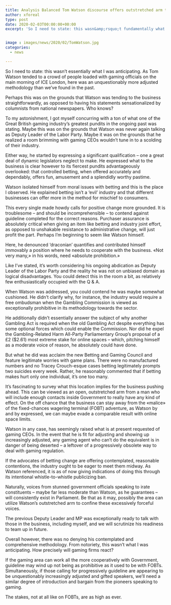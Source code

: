 ```yaml
---
title: Analysis Balanced Tom Watson discourse offers outstretched arm to gaming firms
author: xforeal 
type: post
date: 2020-02-03T00:00:00+00:00
excerpt: 'So I need to state: this wasn&amp;rsquo;t fundamentally what I was expecting '


image : images/news/2020/02/TomWatson.jpg
categories:
  - news

---
```

So I need to state: this wasn&rsquo;t essentially what I was anticipating. As Tom Watson tended to a crowd of people loaded with gaming officials on the main morning of ICE London, here was an unquestionably more adjusted methodology than we&rsquo;ve found in the past.

Perhaps this was on the grounds that Watson was tending to the business straightforwardly, as opposed to having his statements sensationalized by columnists from national newspapers.&nbsp;Who knows?

To my astonishment, I got myself concurring with a ton of what one of the Great British gaming industry&rsquo;s greatest pundits in the ongoing past was stating. Maybe this was on the grounds that Watson was never again talking as Deputy Leader of the Labor Party. Maybe it was on the grounds that he realized a room brimming with gaming CEOs wouldn&rsquo;t tune in to a scolding of their industry.

Either way, he started by expressing a significant qualification &ndash; one a great deal of dynamic legislators neglect to make. He expressed what to the business is clear however to its fiercest pundits advantageously overlooked: that controlled betting, when offered accurately and dependably, offers fun, amusement and a splendidly worthy pastime.

Watson isolated himself from moral issues with betting and this is the place I observed. He explained betting isn&#8217;t a &lsquo;evil&rsquo; industry and that different businesses can offer more in the method for mischief to consumers.

This every single made howdy calls for positive change more grounded. It is troublesome &ndash; and should be incomprehensible &ndash; to contend against guideline completed for the correct reasons. Purchaser assurance is absolutely critical when giving an item like betting and industry joint effort, as opposed to unshakable resistance to administrative change, will just profit the part. Perhaps I&#8217;m beginning to seem like Watson himself.

Here, he denounced &lsquo;draconian&rsquo; quantifies and contributed himself immovably a position where he needs to cooperate with the business. &#171;Not very many,&#187; in his words, need &#171;absolute prohibition.&#187;

Like I&rsquo;ve stated, it&rsquo;s worth considering his ongoing abdication as Deputy Leader of the Labor Party and the reality he was not on unbiased domain as logical disadvantages. You could detect this in the room a bit, as relatively few enthusiastically occupied with the Q & A.

When Watson was addressed, you could contend he was maybe somewhat cushioned. He didn&#8217;t clarify why, for instance, the industry would require a free ombudsman when the Gambling Commission is viewed as exceptionally prohibitive in its methodology towards the sector.

He additionally didn&rsquo;t essentially answer the subject of why another Gambling Act is required when the old Gambling Act despite everything has some optional forces which could enable the Commission. Nor did he expel the&nbsp;Gambling-Related Harm All-Party Parliamentary Group&#8217;s proposal of a &pound;2 ($2.61) most extreme stake for online spaces &ndash; which, pitching himself as a moderate voice of reason, he absolutely could have done.

But what he did was acclaim the new Betting and Gaming Council and feature legitimate worries with game plans. There were no manufactured numbers and no Tracey Crouch-esque cases betting legitimately prompts two suicides every week. Rather, he reasonably commented that if betting makes hurt only one individual, it&rsquo;s one too many.

It&#8217;s fascinating to survey what this location implies for the business pushing ahead. This can be viewed as an open, outstretched arm from a man who will include enough contacts inside Government to really have any kind of effect. On the off chance that the business can stay away from the &#171;malice&#187; of the fixed-chances wagering terminal (FOBT) adventure, as Watson by and by expressed, we can maybe evade a comparable result with online space limits.

Watson in any case, has seemingly raised what is at present requested of gaming CEOs. In the event that he is fit for adjusting and showing up increasingly adjusted, any gaming agent who can&rsquo;t do the equivalent is in danger of being deserted &ndash; a leftover of a progressively obsolete way to deal with gaming regulation.

If the advocates of betting change are offering contemplated, reasonable contentions, the industry ought to be eager to meet them midway. As Watson referenced, it is as of now giving indications of doing this through its intentional whistle-to-whistle publicizing ban.

Naturally, voices from stunned government officials speaking to irate constituents &ndash; maybe far less moderate than Watson, as he guarantees &ndash; will consistently exist in Parliament. Be that as it may, possibly the area can utilize Watson&rsquo;s outstretched arm to confine these excessively forceful voices.

The previous Deputy Leader and MP was exceptionally ready to talk with those in the business, including myself, and we will scrutinize his readiness to team up in future.

Overall however, there was no denying his contemplated and comprehensive methodology. From notoriety, this wasn&rsquo;t what I was anticipating. How precisely will gaming firms react?

If the gaming area can work all the more cooperatively with Government, guideline may wind up not being as prohibitive as it used to be with FOBTs. Simultaneously, if those calling for progressively guideline are appearing to be unquestionably increasingly adjusted and gifted speakers, we&rsquo;ll need a similar degree of introduction and bargain from the pioneers speaking to gaming.

The stakes, not at all like on FOBTs, are as high as ever.